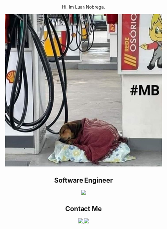 <p align="center">
 Hi. Im Luan Nobrega.
 </p>
<p align="center">

 <img src="Dog.jpg" />
</p>




<h2 align="center">Software Engineer</h2>
<p align="center">

  <a href="https://skillicons.dev">
    <img src="https://skillicons.dev/icons?i=nestjs,nextjs,ts,prisma,nodejs,react,sqlite,figma,postgres,ffmpeg,redux&perline=5" />
  </a>
</p>

<h2 align="center">Contact Me</h2>

<p align="center">
 <a href="https://www.linkedin.com/in/luannofe/">
   <img src="https://skillicons.dev/icons?i=linkedin" />
 </>
 <a href="https://www.instagram.com/luannofe/">
   <img src="https://skillicons.dev/icons?i=instagram" />
 </>
</p>

